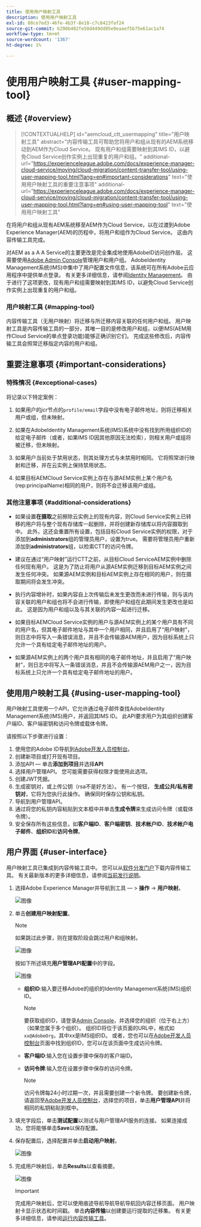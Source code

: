 ```yaml
---
title: 使用用户映射工具
description: 使用用户映射工具
exl-id: 88ce7ed3-46fe-4b3f-8e18-c7c8423faf24
source-git-commit: b290b402fe58d449dd85e9eaaef5b75e61ac1a74
workflow-type: tm+mt
source-wordcount: '1367'
ht-degree: 1%

---
```


# 使用用户映射工具 {#user-mapping-tool}

## 概述 {#overview}

>[!CONTEXTUALHELP]
>id="aemcloud_ctt_usermapping"
>title="用户映射工具"
>abstract="内容传输工具可帮助您将用户和组从现有的AEM系统移动到AEM作为Cloud Service。 现有用户和组需要映射到其IMS ID，以避免Cloud Service创作实例上出现重复的用户和组。"
>additional-url="https://experienceleague.adobe.com/docs/experience-manager-cloud-service/moving/cloud-migration/content-transfer-tool/using-user-mapping-tool.html?lang=en#important-considerations" text="使用用户映射工具的重要注意事项"
>additional-url="https://experienceleague.adobe.com/docs/experience-manager-cloud-service/moving/cloud-migration/content-transfer-tool/using-user-mapping-tool.html?lang=en#using-user-mapping-tool" text="使用用户映射工具"

在将用户和组从现有AEM系统移至AEM作为Cloud Service，以在过渡到Adobe Experience Manager(AEM)的历程中，将用户和组作为Cloud Service。 这由内容传输工具完成。

对AEM as a A A Service的主要更改是完全集成地使用AdobeID访问创作层。  这需要使用[Adobe Admin Console](https://helpx.adobe.com/cn/enterprise/using/admin-console.html)管理用户和用户组。 AdobeIdentity Management系统(IMS)中集中了用户配置文件信息，该系统可在所有Adobe云应用程序中提供单点登录。 有关更多详细信息，请参阅[Identity Management](https://experienceleague.adobe.com/docs/experience-manager-cloud-service/overview/what-is-new-and-different.html?lang=en#identity-management)。 由于进行了这项更改，现有用户和组需要映射到其IMS ID，以避免Cloud Service创作实例上出现重复的用户和组。

### 用户映射工具 {#mapping-tool}

内容传输工具（无用户映射）将迁移与所迁移内容关联的任何用户和组。 用户映射工具是内容传输工具的一部分，其唯一目的是修改用户和组，以便IMS(AEM用作Cloud Service的单点登录功能)能够正确识别它们。 完成这些修改后，内容传输工具会照常迁移指定内容的用户和组。

## 重要注意事项 {#important-considerations}

### 特殊情况 {#exceptional-cases}

将记录以下特定案例：

1. 如果用户的&#x200B;*jcr*&#x200B;节点的`profile/email`字段中没有电子邮件地址，则将迁移相关用户或组，但未映射。

1. 如果在AdobeIdentity Management系统(IMS)系统中没有找到所用组织ID的给定电子邮件（或者，如果IMS ID因其他原因无法检索），则相关用户或组将被迁移，但未映射。

1. 如果用户当前处于禁用状态，则其处理方式与未禁用时相同。 它将照常进行映射和迁移，并在云实例上保持禁用状态。

1. 如果目标AEMCloud Service实例上存在与源AEM实例上某个用户名(rep:principalName)相同的用户，则将不会迁移该用户或组。

### 其他注意事项 {#additional-considerations}

* 如果设置&#x200B;**在摄取**&#x200B;之前擦除云实例上的现有内容，则Cloud Service实例上已转移的用户将与整个现有存储库一起删除，并将创建新存储库以将内容摄取到中。 此外，这还会重置所有设置，包括目标Cloud Service实例的权限，对于添加到&#x200B;**administrators**&#x200B;组的管理员用户，设置为true。 需要将管理员用户重新添加到&#x200B;**administrators**&#x200B;组，以检索CTT的访问令牌。

* 建议在通过“用户映射”运行CTT之前，从目标Cloud ServiceAEM实例中删除任何现有用户。 这是为了防止将用户从源AEM实例迁移到目标AEM实例之间发生任何冲突。 如果源AEM实例和目标AEM实例上存在相同的用户，则在摄取期间将会发生冲突。

* 执行内容增补时，如果内容自上次传输后未发生更改而未进行传输，则与该内容关联的用户和组也将不会进行传输，即使用户和组在此期间发生更改也是如此。 这是因为用户和组以及与其关联的内容一起进行迁移。

* 如果目标AEMCloud Service实例的用户与源AEM实例上的某个用户具有不同的用户名，但其电子邮件地址与其中一个用户相同，并且启用了“用户映射”，则日志中将写入一条错误消息，并且不会传输源AEM用户，因为目标系统上只允许一个具有给定电子邮件地址的用户。

* 如果源AEM实例上的两个用户具有相同的电子邮件地址，并且启用了“用户映射”，则日志中将写入一条错误消息，并且不会传输源AEM用户之一，因为目标系统上只允许一个具有给定电子邮件地址的用户。


## 使用用户映射工具 {#using-user-mapping-tool}

用户映射工具使用一个API，它允许通过电子邮件查找AdobeIdentity Management系统(IMS)用户，并返回其IMS ID。 此API要求用户为其组织创建客户端ID、客户端密钥和访问令牌或载体令牌。

请按照以下步骤进行设置：

1. 使用您的Adobe ID导航到[Adobe开发人员控制台](https://console.adobe.io)。
1. 创建新项目或打开现有项目。
1. 添加API — 单击&#x200B;**添加到项目**&#x200B;并选择&#x200B;**API**
1. 选择用户管理API。  您可能需要获得权限才能使用此选项。
1. 创建JWT凭据。
1. 生成密钥对，或上传公钥（rsa不是好方法）。  有一个按钮， **生成公共/私有密钥对**，它将为您执行此操作。  确保同时保存公钥和私钥。
1. 导航到用户管理API。
1. 通过将您的私钥内容粘贴到文本框中并单击&#x200B;**生成令牌**&#x200B;来生成访问令牌（或载体令牌）。
1. 安全保存所有这些信息，如&#x200B;**客户端ID**、**客户端密钥**、**技术帐户ID**、**技术帐户电子邮件**、**组织ID**&#x200B;和&#x200B;**访问令牌**。

## 用户界面 {#user-interface}

用户映射工具已集成到内容传输工具中。 您可以从[软件分发门户](https://experience.adobe.com/#/downloads/content/software-distribution/en/aemcloud.html)下载内容传输工具。 有关最新版本的更多详细信息，请参阅[当前发行说明](/help/release-notes/release-notes-cloud/release-notes-current.md)。

1. 选择Adobe Experience Manager并导航到工具 — > **操作** -> **用户映射**。

   ![图像](/help/move-to-cloud-service/content-transfer-tool/assets-user-mapping/user-mapping-landing1.png)

1. 单击&#x200B;**创建用户映射配置**。

   >[!NOTE]
   >如果跳过此步骤，则在提取阶段会跳过用户和组映射。

   ![图像](/help/move-to-cloud-service/content-transfer-tool/assets-user-mapping/user-mapping-landing2.png)

   按如下所述填充&#x200B;**用户管理API配置**&#x200B;中的字段。

   ![图像](/help/move-to-cloud-service/content-transfer-tool/assets-user-mapping/user-mapping-landing3.png)

   * **组织ID**:输入要迁移Adobe的组织的Identity Management系统(IMS)组织ID。

      >[!NOTE]
      >要获取组织ID，请登录[Admin Console](https://adminconsole.adobe.com/)，并选择您的组织（位于右上方）（如果您属于多个组织）。 组织ID将位于该页面的URL中，格式如`xx@AdobeOrg`，其中xx是IMS组织ID。  或者，您也可以在[Adobe开发人员控制台](https://console.adobe.io)页面中找到组织ID，您可以在该页面中生成访问令牌。

   * **客户端ID**:输入您在设置步骤中保存的客户端ID。

   * **访问令牌**:输入您在设置步骤中保存的访问令牌。

      >[!NOTE]
      >访问令牌每24小时过期一次，并且需要创建一个新令牌。 要创建新令牌，请返回至[Adobe开发人员控制台](https://console.adobe.io)，选择您的项目，单击&#x200B;**用户管理API**&#x200B;并将相同的私钥粘贴到框中。

1. 填充字段后，单击&#x200B;**测试配置**&#x200B;以测试与用户管理API服务的连接。 如果连接成功，您将能够单击&#x200B;**Save**&#x200B;以保存配置。

1. 保存配置后，选择配置并单击&#x200B;**启动用户映射**。

   ![图像](/help/move-to-cloud-service/content-transfer-tool/assets-user-mapping/user-mapping-landing4.png)

1. 完成用户映射后，单击&#x200B;**Results**&#x200B;以查看摘要。

   ![图像](/help/move-to-cloud-service/content-transfer-tool/assets-user-mapping/user-mapping-landing5.png)

   >[!IMPORTANT]
   >完成用户映射后，您可以使用痕迹导航导航导航导航回内容迁移页面。 用户映射卡显示状态和时间戳。 单击&#x200B;**内容传输**&#x200B;以创建要运行提取的迁移集。 有关更多详细信息，请参阅[运行内容传输工具](https://experienceleague.adobe.com/docs/experience-manager-cloud-service/moving/cloud-migration/content-transfer-tool/using-content-transfer-tool.html?lang=en#running-tool)。
